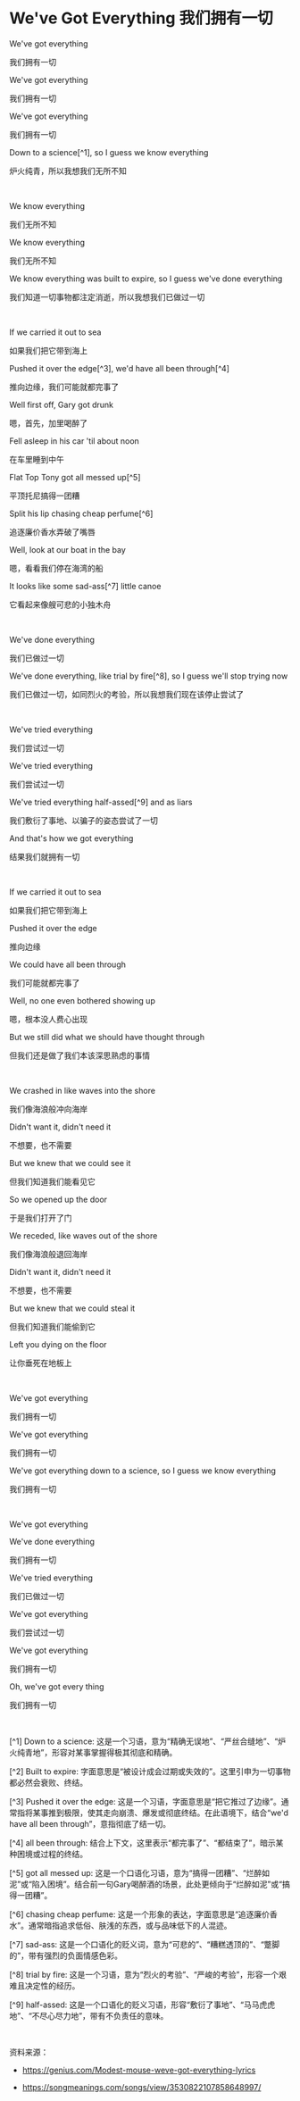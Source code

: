 # We've Got Everything 我们拥有一切

We've got everything

我们拥有一切

We've got everything

我们拥有一切

We've got everything

我们拥有一切

Down to a science[^1], so I guess we know everything

炉火纯青，所以我想我们无所不知

<br>

We know everything

我们无所不知

We know everything

我们无所不知

We know everything was built to expire, so I guess we've done everything

我们知道一切事物都注定消逝，所以我想我们已做过一切

<br>

If we carried it out to sea

如果我们把它带到海上

Pushed it over the edge[^3], we'd have all been through[^4]

推向边缘，我们可能就都完事了

Well first off, Gary got drunk

嗯，首先，加里喝醉了

Fell asleep in his car 'til about noon

在车里睡到中午

Flat Top Tony got all messed up[^5]

平顶托尼搞得一团糟

Split his lip chasing cheap perfume[^6]

追逐廉价香水弄破了嘴唇

Well, look at our boat in the bay

嗯，看看我们停在海湾的船

It looks like some sad-ass[^7] little canoe

它看起来像艘可悲的小独木舟

<br>

We've done everything

我们已做过一切

We've done everything, like trial by fire[^8], so I guess we'll stop trying now

我们已做过一切，如同烈火的考验，所以我想我们现在该停止尝试了

<br>

We've tried everything

我们尝试过一切

We've tried everything

我们尝试过一切

We've tried everything half-assed[^9] and as liars

我们敷衍了事地、以骗子的姿态尝试了一切

And that's how we got everything

结果我们就拥有一切

<br>

If we carried it out to sea

如果我们把它带到海上

Pushed it over the edge

推向边缘

We could have all been through

我们可能就都完事了

Well, no one even bothered showing up

嗯，根本没人费心出现

But we still did what we should have thought through

但我们还是做了我们本该深思熟虑的事情

<br>

We crashed in like waves into the shore

我们像海浪般冲向海岸

Didn't want it, didn't need it

不想要，也不需要

But we knew that we could see it

但我们知道我们能看见它

So we opened up the door

于是我们打开了门

We receded, like waves out of the shore

我们像海浪般退回海岸

Didn't want it, didn't need it

不想要，也不需要

But we knew that we could steal it

但我们知道我们能偷到它

Left you dying on the floor

让你垂死在地板上

<br>

We've got everything

我们拥有一切

We've got everything

我们拥有一切

We've got everything down to a science, so I guess we know everything

我们拥有一切

<br>

We've got everything

We've done everything

我们拥有一切

We've tried everything

我们已做过一切

We've got everything

我们尝试过一切

We've got everything

我们拥有一切

Oh, we've got every thing

我们拥有一切

<br>

[^1] Down to a science: 这是一个习语，意为“精确无误地”、“严丝合缝地”、“炉火纯青地”，形容对某事掌握得极其彻底和精确。

[^2] Built to expire: 字面意思是“被设计成会过期或失效的”。这里引申为一切事物都必然会衰败、终结。

[^3] Pushed it over the edge: 这是一个习语，字面意思是“把它推过了边缘”。通常指将某事推到极限，使其走向崩溃、爆发或彻底终结。在此语境下，结合“we'd have all been through”，意指彻底了结一切。

[^4] all been through: 结合上下文，这里表示“都完事了”、“都结束了”，暗示某种困境或过程的终结。

[^5] got all messed up: 这是一个口语化习语，意为“搞得一团糟”、“烂醉如泥”或“陷入困境”。结合前一句Gary喝醉酒的场景，此处更倾向于“烂醉如泥”或“搞得一团糟”。

[^6] chasing cheap perfume: 这是一个形象的表达，字面意思是“追逐廉价香水”。通常暗指追求低俗、肤浅的东西，或与品味低下的人混迹。

[^7] sad-ass: 这是一个口语化的贬义词，意为“可悲的”、“糟糕透顶的”、“蹩脚的”，带有强烈的负面情感色彩。

[^8] trial by fire: 这是一个习语，意为“烈火的考验”、“严峻的考验”，形容一个艰难且决定性的经历。

[^9] half-assed: 这是一个口语化的贬义习语，形容“敷衍了事地”、“马马虎虎地”、“不尽心尽力地”，带有不负责任的意味。

<br>

资料来源：

- https://genius.com/Modest-mouse-weve-got-everything-lyrics

- https://songmeanings.com/songs/view/3530822107858648997/

